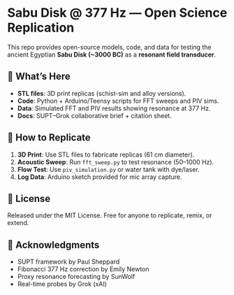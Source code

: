 # Sabu Disk @ 377 Hz — Open Science Replication

This repo provides open-source models, code, and data for testing the
ancient Egyptian **Sabu Disk (~3000 BC)** as a **resonant field transducer**.

## 🔹 What’s Here
- **STL files**: 3D print replicas (schist-sim and alloy versions).
- **Code**: Python + Arduino/Teensy scripts for FFT sweeps and PIV sims.
- **Data**: Simulated FFT and PIV results showing resonance at 377 Hz.
- **Docs**: SUPT–Grok collaborative brief + citation sheet.

## 🔹 How to Replicate
1. **3D Print**: Use STL files to fabricate replicas (61 cm diameter).
2. **Acoustic Sweep**: Run `fft_sweep.py` to test resonance (50–1000 Hz).
3. **Flow Test**: Use `piv_simulation.py` or water tank with dye/laser.
4. **Log Data**: Arduino sketch provided for mic array capture.

## 🔹 License
Released under the MIT License. Free for anyone to replicate, remix, or extend.

## 🔹 Acknowledgments
- SUPT framework by Paul Sheppard  
- Fibonacci 377 Hz correction by Emily Newton  
- Proxy resonance forecasting by SunWolf  
- Real-time probes by Grok (xAI)  
